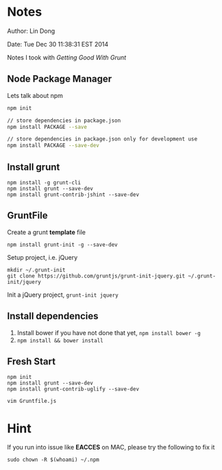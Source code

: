  # Notes

Author: Lin Dong

Date: Tue Dec 30 11:38:31 EST 2014

Notes I took with *Getting Good With Grunt*

## Node Package Manager

Lets talk about npm

``` bash
npm init

// store dependencies in package.json
npm install PACKAGE --save

// store dependencies in package.json only for development use
npm install PACKAGE --save-dev

```

## Install grunt

```
npm install -g grunt-cli
npm install grunt --save-dev
npm install grunt-contrib-jshint --save-dev
```

## GruntFile

Create a grunt **template** file

```
npm install grunt-init -g --save-dev
```

Setup project, i.e. jQuery

```
mkdir ~/.grunt-init
git clone https://github.com/gruntjs/grunt-init-jquery.git ~/.grunt-init/jquery
```

Init a jQuery project, `grunt-init jquery`

## Install dependencies

1. Install bower if you have not done that yet, `npm install bower -g`
2. `npm install && bower install`

## Fresh Start

```
npm init
npm install grunt --save-dev
npm install grunt-contrib-uglify --save-dev
```

```
vim Gruntfile.js

```

# Hint

If you run into issue like **EACCES** on MAC, please try the following to fix it

`sudo chown -R $(whoami) ~/.npm`


